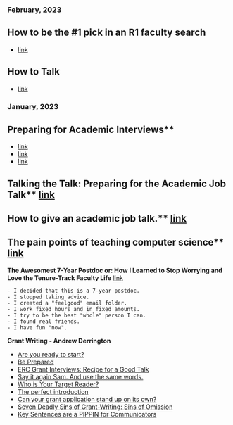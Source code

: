 ### February, 2023

## How to be the #1 pick in an R1 faculty search
- [link](https://www.youtube.com/watch?v=gjXD5dwRnDU&t=196s)

## How to Talk
- [link](https://www.youtube.com/watch?v=Unzc731iCUY)

### January, 2023

## Preparing for Academic Interviews** 
- [link](https://www.training.nih.gov/assets/Preparing_for_Academic_Interviews_Handout.pdf)
- [link](https://www.indeed.com/career-advice/interviewing/tenure-track-professor-interview-questions)
- [link](https://www.youtube.com/watch?v=HBF31vC9_3I)


## Talking the Talk: Preparing for the Academic Job Talk** [link](https://sites.umiacs.umd.edu/elm/2022/05/04/talking-the-talk-preparing-for-the-academic-job-talk/)

## How to give an academic job talk.** [link](https://www.youtube.com/watch?v=jkKFEYp0yvo)

## The pain points of teaching computer science** [link](https://austinhenley.com/blog/teachingpainpoints.html)

**The Awesomest 7-Year Postdoc or: How I Learned to Stop Worrying and Love the Tenure-Track Faculty Life** [link](https://blogs.scientificamerican.com/guest-blog/the-awesomest-7-year-postdoc-or-how-i-learned-to-stop-worrying-and-love-the-tenure-track-faculty-life/)
```
- I decided that this is a 7-year postdoc.
- I stopped taking advice.
- I created a "feelgood" email folder.
- I work fixed hours and in fixed amounts.
- I try to be the best "whole" person I can.
- I found real friends.
- I have fun "now".

```

**Grant Writing - Andrew Derrington**
 - [Are you ready to start?](https://parkerderrington.com/are-you-ready-to-start/)
 - [Be Prepared](https://parkerderrington.com/be-prepared/)
 - [ERC Grant Interviews: Recipe for a Good Talk](https://parkerderrington.com/erc-grant-interviews-recipe-for-a-good-talk/)
 - [Say it again Sam. And use the same words.](https://parkerderrington.com/say-it-again-sam/)
 - [Who is Your Target Reader?](https://parkerderrington.com/target_reader/)
 - [The perfect introduction](https://parkerderrington.com/grant-writing-introduction/)
 - [Can your grant application stand up on its own?](https://parkerderrington.com/research-grant-application-background/)
 - [Seven Deadly Sins of Grant-Writing: Sins of Omission](https://parkerderrington.com/seven-deadly-sins-of-grant-writing-sins-of-omission/)
 - [Key Sentences are a PIPPIN for Communicators](https://parkerderrington.com/key-sentences-are-a-pippin-for-communicators/)
